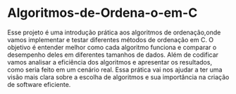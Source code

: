 # Algoritmos-de-Ordena-o-em-C

Esse projeto é uma introdução prática aos algoritmos de ordenação,onde vamos implementar e testar diferentes métodos de ordenação em C. 
O objetivo é entender melhor como cada algoritmo funciona e comparar o desempenho deles em diferentes tamanhos de dados. Além de codificar
vamos analisar a eficiência dos algoritmos e apresentar os resultados, como seria feito em um cenário real.
Essa prática vai nos ajudar a ter uma visão mais clara sobre a escolha de algoritmos e sua importância na criação de software eficiente.

